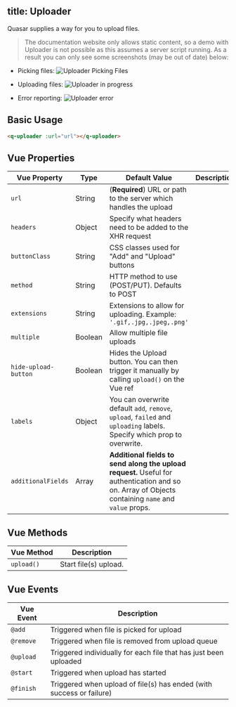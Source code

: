 title: Uploader
---
Quasar supplies a way for you to upload files.

> The documentation website only allows static content, so a demo with Uploader is not possible as this assumes a server script running. As a result you can only see some screenshots (may be out of date) below:

* Picking files:
![Uploader Picking Files](/images/uploader-picking-files.png)

* Uploading files:
![Uploader in progress](/images/uploader-progress.png)

* Error reporting:
![Uploader error](/images/uploader-error.png)

## Basic Usage
``` html
<q-uploader :url="url"></q-uploader>
```

## Vue Properties
| Vue Property | Type | Default Value | Description |
| --- | --- | --- | --- |
| `url` | String | (**Required**) URL or path to the server which handles the upload |
| `headers` | Object | Specify what headers need to be added to the XHR request |
| `buttonClass` | String | CSS classes used for "Add" and "Upload" buttons |
| `method` | String | HTTP method to use (POST/PUT). Defaults to POST |
| `extensions` | String | Extensions to allow for uploading. Example: `'.gif,.jpg,.jpeg,.png'` |
| `multiple` | Boolean | Allow multiple file uploads |
| `hide-upload-button` | Boolean | Hides the Upload button. You can then trigger it manually by calling `upload()` on the Vue ref |
| `labels` | Object | You can overwrite default `add`, `remove`, `upload`, `failed` and `uploading` labels. Specify which prop to overwrite. |
| `additionalFields` | Array | **Additional fields to send along the upload request.** Useful for authentication and so on. Array of Objects containing `name` and `value` props. |

## Vue Methods
| Vue Method | Description |
| --- | --- |
| `upload()` | Start file(s) upload. |

## Vue Events
| Vue Event | Description |
| --- | --- |
| `@add` | Triggered when file is picked for upload |
| `@remove` | Triggered when file is removed from upload queue |
| `@upload` | Triggered individually for each file that has just been uploaded |
| `@start` | Triggered when upload has started |
| `@finish` | Triggered when upload of file(s) has ended (with success or failure) |
